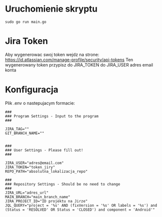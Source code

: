 # Uruchomienie skryptu

```sudo go run main.go```

# Jira Token
Aby wygenerowac swoj token wejdz na strone:
https://id.atlassian.com/manage-profile/security/api-tokens
Ten wygenerowany token przypisz do JIRA_TOKEN
do JIRA_USER adres email konta

# Konfiguracja
Plik .env o nastepujacym formacie:

```
###
### Program Settings - Input to the program
###

JIRA_TAG=""
GIT_BRANCH_NAME=""


###
### User Settings - Please fill out!
###

JIRA_USER="adres@email.com"
JIRA_TOKEN="token_jiry"
REPO_PATH="absolutna_lokalizacja_repo"

###
### Repository Settings - Should be no need to change
###
JIRA_URL="adres_url"
MAIN_BRANCH="main_branch_name"
JIRA_PROJECT_ID="ID projektu na Jirze"
JQL_QUERY="project = '%s' AND (fixVersion = '%s' OR labels = '%s') and (Status = 'RESOLVED' OR Status = 'CLOSED') and component = 'Android'"
```